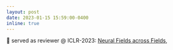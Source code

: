 ```yaml
---
layout: post
date: 2023-01-15 15:59:00-0400
inline: true
---
```


:pencil: served as reviewer @ ICLR-2023: [Neural Fields across Fields](https://sites.google.com/view/neural-fields),
